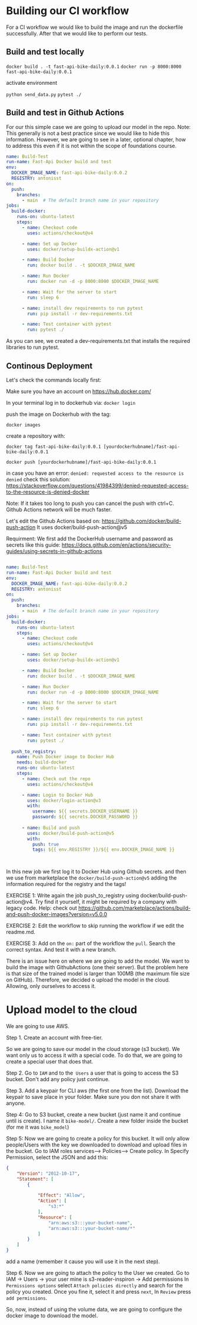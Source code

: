 

# Building our CI workflow

For a CI workflow we would like to build the image and run the dockerfile successfully. After that we would like to perform our tests.

## Build and test locally

`docker build . -t fast-api-bike-daily:0.0.1`
`docker run -p 8000:8000 fast-api-bike-daily:0.0.1`

activate environment

`python send_data.py`
`pytest ./`

## Build and test in Github Actions

For our this simple case we are going to upload our model in the repo. Note: This generally is not a best practice since we would like to hide this information. However, we are going to see in a later, optional chapter, how to address this even if it is not within the scope of foundations course.

```yml
name: Build-Test
run-name: Fast-Api Docker build and test
env:
  DOCKER_IMAGE_NAME: fast-api-bike-daily:0.0.2
  REGISTRY: antonisst
on:
  push:
    branches:
      - main  # The default branch name in your repository
jobs:
  build-docker:
    runs-on: ubuntu-latest
    steps:
      - name: Checkout code
        uses: actions/checkout@v4

      - name: Set up Docker
        uses: docker/setup-buildx-action@v1

      - name: Build Docker
        run: docker build . -t $DOCKER_IMAGE_NAME

      - name: Run Docker
        run: docker run -d -p 8000:8000 $DOCKER_IMAGE_NAME

      - name: Wait for the server to start
        run: sleep 6  

      - name: install dev requirements to run pytest
        run: pip install -r dev-requirements.txt

      - name: Test container with pytest
        run: pytest ./


```

As you can see, we created a dev-requirements.txt that installs the required libraries to run pytest.

## Continous Deployment

Let's check the commands locally first:

Make sure you have an account on https://hub.docker.com/

In your terminal log in to dockerhub via:
`docker login`

push the image on Dockerhub with the tag:

`docker images`

create a repository with:

`docker tag fast-api-bike-daily:0.0.1 [yourdockerhubname]/fast-api-bike-daily:0.0.1`

`docker push [yourdockerhubname]/fast-api-bike-daily:0.0.1`

in case you have an error: `denied: requested access to the resource is denied` check this solution:
https://stackoverflow.com/questions/41984399/denied-requested-access-to-the-resource-is-denied-docker

Note: If it takes too long to push you can cancel the push with ctrl+C. Github Actions network will be much faster.

Let's edit the Github Actions based on: https://github.com/docker/build-push-action
It uses docker/build-push-action@v5

Requirment: We first add the DockerHub username and password as secrets like this guide: https://docs.github.com/en/actions/security-guides/using-secrets-in-github-actions

```yml

name: Build-Test
run-name: Fast-Api Docker build and test
env:
  DOCKER_IMAGE_NAME: fast-api-bike-daily:0.0.2
  REGISTRY: antonisst
on:
  push:
    branches:
      - main  # The default branch name in your repository
jobs:
  build-docker:
    runs-on: ubuntu-latest
    steps:
      - name: Checkout code
        uses: actions/checkout@v4

      - name: Set up Docker
        uses: docker/setup-buildx-action@v1

      - name: Build Docker
        run: docker build . -t $DOCKER_IMAGE_NAME

      - name: Run Docker
        run: docker run -d -p 8000:8000 $DOCKER_IMAGE_NAME

      - name: Wait for the server to start
        run: sleep 6  

      - name: install dev requirements to run pytest
        run: pip install -r dev-requirements.txt

      - name: Test container with pytest
        run: pytest ./
      
  push_to_registry:
    name: Push Docker image to Docker Hub
    needs: build-docker
    runs-on: ubuntu-latest
    steps:
      - name: Check out the repo
        uses: actions/checkout@v4

      - name: Login to Docker Hub
        uses: docker/login-action@v3
        with:
          username: ${{ secrets.DOCKER_USERNAME }}
          password: ${{ secrets.DOCKER_PASSWORD }}
        
      - name: Build and push
        uses: docker/build-push-action@v5
        with:
          push: true
          tags: ${{ env.REGISTRY }}/${{ env.DOCKER_IMAGE_NAME }}

          
```

In this new job we first log it to Docker Hub using Github secrets. and then we use from marketplace the `docker/build-push-action@v5` adding the information required for the registry and the tags!


EXERCISE 1: Write again the job push_to_registry using docker/build-push-action@v4. Try find it yourself, it might be required by a company with legacy code. Help: check out https://github.com/marketplace/actions/build-and-push-docker-images?version=v5.0.0

EXERCISE 2: Edit the workflow to skip running the workflow if we edit the readme.md.

EXERCISE 3: Add on the `on:` part of the workflow the `pull`. Search the correct syntax. And test it with a new branch.  

There is an issue here on where we are going to add the model. We want to build the image with GithubActions (one their server). But the problem here is that size of the trained model is larger than 100MB (the maximum file size on GitHub). Therefore, we decided o upload the model in the cloud. Allowing, only ourselves to access it.

# Upload model to the cloud

We are going to use AWS.

Step 1. Create an account with free-tier.

So we are going to save our model in the cloud storage (s3 bucket). We want only us to access it with a special code. To do that, we are going to create a special user that does that.

Step 2. Go to `IAM` and to the` Users` a user that is going to access the S3 bucket. Don't add any policy just continue.

Step 3. Add a keypair for CLI aws (the first one from the list). Download the keypair to save place in your folder. Make sure you don not share it with anyone.

Step 4: Go to S3 bucket, create a new bucket (just name it and continue until is create). I name it `bike-model/`. Create a new folder inside the bucket (for me it was `bike_model`)

Step 5: Now we are going to create a policy for this bucket. It will only allow people/Users with the key we downloaded to download and upload files in the bucket. Go to IAM roles services--> Policies--> Create policy. In Specify Permission, select the JSON and add this:


```json
{
    "Version": "2012-10-17",
    "Statement": [
        {
 
            "Effect": "Allow",
            "Action": [
                "s3:*"
            ],
            "Resource": [
                "arn:aws:s3:::your-bucket-name",
                "arn:aws:s3:::your-bucket-name/*"
            ]
        }
    ]
}
```
add a name (remember it cause you will use it in the next step).

Step 6. Now we are going to attach the policy to the User we created. Go to
IAM -> Users -> your user mine is s3-reader-inspiron -> Add permissions
In `Permissions options` select `Attach policies directly` and search for the policy you created. Once you fine it, select it and press `next`, In `Review` press `add permissions`.

So, now, instead of using the volume data, we are going to configure the docker image to download the model. 
